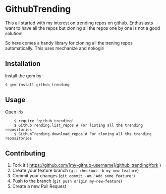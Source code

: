# GithubTrending

This all started with my interest on trending repos on github. Enthusiasts want to have all the repos but cloning all the repos one by one is not a good solution!

So here comes a handy library for cloning all the trening repos automatically. This uses mechanize and nokogiri

## Installation

Install the gem by:

    $ gem install github_trending

## Usage

Open irb

		$ require 'github_trending'
		$ GithubTrending.list_repos # For listing all the trending repositories
		$ GithubTrending.download_repos # For cloning all the trending repositories


## Contributing

1. Fork it ( https://github.com/[my-github-username]/github_trending/fork )
2. Create your feature branch (`git checkout -b my-new-feature`)
3. Commit your changes (`git commit -am 'Add some feature'`)
4. Push to the branch (`git push origin my-new-feature`)
5. Create a new Pull Request
